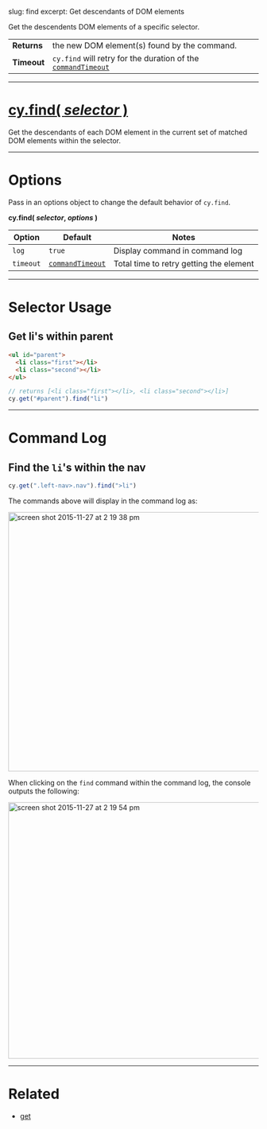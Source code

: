 slug: find
excerpt: Get descendants of DOM elements

Get the descendents DOM elements of a specific selector.

| | |
|--- | --- |
| **Returns** | the new DOM element(s) found by the command. |
| **Timeout** | `cy.find` will retry for the duration of the [`commandTimeout`](https://on.cypress.io/guides/configuration#section-global-options) |

***

# [cy.find( *selector* )](#section-selector-usage)

Get the descendants of each DOM element in the current set of matched DOM elements within the selector.

***

# Options

Pass in an options object to change the default behavior of `cy.find`.

**cy.find( *selector*, *options* )**

Option | Default | Notes
--- | --- | ---
`log` | `true` | Display command in command log
`timeout` | [`commandTimeout`](https://on.cypress.io/guides/configuration#section-global-options) | Total time to retry getting the element

***

# Selector Usage

## Get li's within parent

```html
<ul id="parent">
  <li class="first"></li>
  <li class="second"></li>
</ul>
```

```javascript
// returns [<li class="first"></li>, <li class="second"></li>]
cy.get("#parent").find("li")
```

***

# Command Log

## Find the `li`'s within the nav

```javascript
cy.get(".left-nav>.nav").find(">li")
```

The commands above will display in the command log as:

<img width="522" alt="screen shot 2015-11-27 at 2 19 38 pm" src="https://cloud.githubusercontent.com/assets/1271364/11447309/f6a9be4a-9511-11e5-84a5-a111215bf1e6.png">

When clicking on the `find` command within the command log, the console outputs the following:

<img width="516" alt="screen shot 2015-11-27 at 2 19 54 pm" src="https://cloud.githubusercontent.com/assets/1271364/11447312/fa3679cc-9511-11e5-9bea-904f8c70063d.png">

***

# Related

- [get](https://on.cypress.io/api/get)